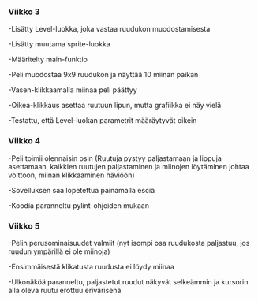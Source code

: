 ### Viikko 3
-Lisätty Level-luokka, joka vastaa ruudukon muodostamisesta

-Lisätty muutama sprite-luokka

-Määritelty main-funktio

-Peli muodostaa 9x9 ruudukon ja näyttää 10 miinan paikan

-Vasen-klikkaamalla miinaa peli päättyy

-Oikea-klikkaus asettaa ruutuun lipun, mutta grafiikka ei näy vielä

-Testattu, että Level-luokan parametrit määräytyvät oikein
### Viikko 4
-Peli toimii olennaisin osin (Ruutuja pystyy paljastamaan ja lippuja asettamaan, kaikkien ruutujen paljastaminen ja miinojen löytäminen johtaa voittoon, miinan klikkaaminen häviöön)

-Sovelluksen saa lopetettua painamalla esciä

-Koodia paranneltu pylint-ohjeiden mukaan

### Viikko 5
-Pelin perusominaisuudet valmiit (nyt isompi osa ruudukosta paljastuu, jos ruudun ympärillä ei ole miinoja)

-Ensimmäisestä klikatusta ruudusta ei löydy miinaa

-Ulkonäköä paranneltu, paljastetut ruudut näkyvät selkeämmin ja kursorin alla oleva ruutu erottuu erivärisenä
